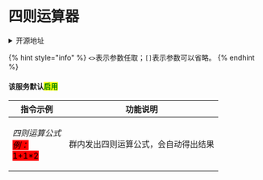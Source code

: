# 四则运算器

<details>

<summary>开源地址</summary>

[https://github.com/OREOCODEDEV/bot\_calculator](https://github.com/OREOCODEDEV/bot\_calculator)

</details>

{% hint style="info" %}
`<>`表示参数任取；`[]`表示参数可以省略。
{% endhint %}

#### 该服务默认<mark style="color:green;">启用</mark>

| 指令示例                                                                                                                                                                                     | 功能说明               |
| ---------------------------------------------------------------------------------------------------------------------------------------------------------------------------------------- | ------------------ |
| <p><em>四则运算公式</em><br><em><mark style="background-color:red;">例：</mark></em><br><em><mark style="background-color:red;"></mark></em><mark style="background-color:red;">1+1*2</mark></p> | 群内发出四则运算公式，会自动得出结果 |
